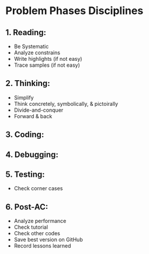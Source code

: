 # **Problem Phases Disciplines**
## **1. Reading:**
- Be Systematic
- Analyze constrains 
- Write highlights (if not easy)
- Trace samples (if not easy)
## **2. Thinking:**
- Simplify
- Think concretely, symbolically, & pictoirally
- Divide-and-conquer
- Forward & back
<!-- - Rank & attack ideas -->
## **3. Coding:**
## **4. Debugging:**
## **5. Testing:**
- Check corner cases
## **6. Post-AC:**
- Analyze performance
- Check tutorial
- Check other codes
- Save best version on GitHub
- Record lessons learned
